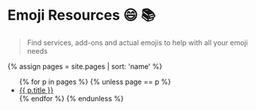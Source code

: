 # Emoji Resources 😄 📚
> Find services, add-ons and actual emojis to help with all your emoji needs

{% assign pages = site.pages | sort: 'name' %}

<ul>
{% for p in pages %}
{% unless page == p %}
<li>
    <a href="{{ p.url | relative_url }}">
        {{ p.title }}
    </a>
</li>
{% endfor %}
{% endunless %}
</ul>
